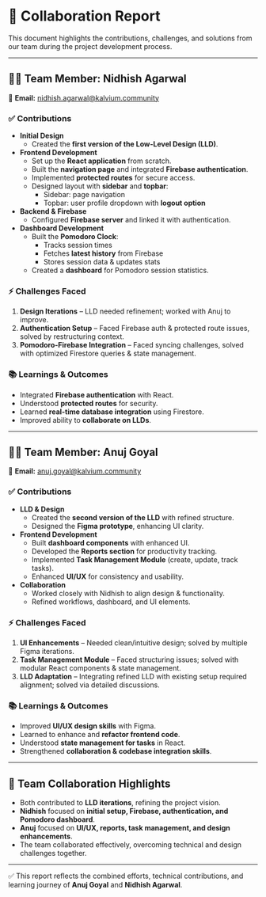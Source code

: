 # 🤝 Collaboration Report

This document highlights the contributions, challenges, and solutions from our team during the project development process.

---

## 👨‍💻 Team Member: **Nidhish Agarwal**

📧 **Email:** nidhish.agarwal@kalvium.community  

### ✅ Contributions
- **Initial Design**
  - Created the **first version of the Low-Level Design (LLD)**.
- **Frontend Development**
  - Set up the **React application** from scratch.  
  - Built the **navigation page** and integrated **Firebase authentication**.  
  - Implemented **protected routes** for secure access.  
  - Designed layout with **sidebar** and **topbar**:
    - Sidebar: page navigation  
    - Topbar: user profile dropdown with **logout option**  
- **Backend & Firebase**
  - Configured **Firebase server** and linked it with authentication.  
- **Dashboard Development**
  - Built the **Pomodoro Clock**:  
    - Tracks session times  
    - Fetches **latest history** from Firebase  
    - Stores session data & updates stats  
  - Created a **dashboard** for Pomodoro session statistics.  

### ⚡ Challenges Faced
1. **Design Iterations** – LLD needed refinement; worked with Anuj to improve.  
2. **Authentication Setup** – Faced Firebase auth & protected route issues, solved by restructuring context.  
3. **Pomodoro-Firebase Integration** – Faced syncing challenges, solved with optimized Firestore queries & state management.  

### 📚 Learnings & Outcomes
- Integrated **Firebase authentication** with React.  
- Understood **protected routes** for security.  
- Learned **real-time database integration** using Firestore.  
- Improved ability to **collaborate on LLDs**.  

---

## 👨‍💻 Team Member: **Anuj Goyal**

📧 **Email:** anuj.goyal@kalvium.community  

### ✅ Contributions
- **LLD & Design**
  - Created the **second version of the LLD** with refined structure.  
  - Designed the **Figma prototype**, enhancing UI clarity.  
- **Frontend Development**
  - Built **dashboard components** with enhanced UI.  
  - Developed the **Reports section** for productivity tracking.  
  - Implemented **Task Management Module** (create, update, track tasks).  
  - Enhanced **UI/UX** for consistency and usability.  
- **Collaboration**
  - Worked closely with Nidhish to align design & functionality.  
  - Refined workflows, dashboard, and UI elements.  

### ⚡ Challenges Faced
1. **UI Enhancements** – Needed clean/intuitive design; solved by multiple Figma iterations.  
2. **Task Management Module** – Faced structuring issues; solved with modular React components & state management.  
3. **LLD Adaptation** – Integrating refined LLD with existing setup required alignment; solved via detailed discussions.  

### 📚 Learnings & Outcomes
- Improved **UI/UX design skills** with Figma.  
- Learned to enhance and **refactor frontend code**.  
- Understood **state management for tasks** in React.  
- Strengthened **collaboration & codebase integration skills**.  

---

## 🌟 Team Collaboration Highlights
- Both contributed to **LLD iterations**, refining the project vision.  
- **Nidhish** focused on **initial setup, Firebase, authentication, and Pomodoro dashboard**.  
- **Anuj** focused on **UI/UX, reports, task management, and design enhancements**.  
- The team collaborated effectively, overcoming technical and design challenges together.  

---

✅ This report reflects the combined efforts, technical contributions, and learning journey of **Anuj Goyal** and **Nidhish Agarwal**.
